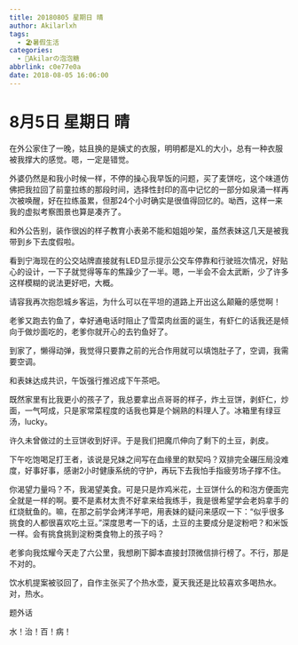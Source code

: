 ```yaml
---
title: 20180805 星期日 晴
author: Akilarlxh
tags:
  - 🏖️暑假生活
categories:
  - 🍬Akilarの泡泡糖
abbrlink: c0e77e0a
date: 2018-08-05 16:06:00
---
```

# 8月5日 星期日 晴

在外公家住了一晚，姑且换的是姨丈的衣服，明明都是XL的大小，总有一种衣服被我撑大的感觉。嗯，一定是错觉。

外婆仍然是和我小时候一样，不停的操心我早饭的问题，买了麦饼吃，这个味道仿佛把我拉回了前童拉练的那段时间，选择性封印的高中记忆的一部分如泉涌一样再次被唤醒，好在拉练虽累，但那24个小时确实是很值得回忆的。呦西，这样一来我的虚拟考察图景也算是凑齐了。

和外公告别，装作很凶的样子教育小表弟不能和姐姐吵架，虽然表妹这几天是被我带到乡下去度假啦。

看到宁海现在的公交站牌直接就有LED显示提示公交车停靠和行驶班次情况，好贴心的设计，一下子就觉得等车的焦躁少了一半。嗯，一半会不会太武断，少了许多这样模糊的说法更好吧，大概。

请容我再次抱怨城乡客运，为什么可以在平坦的道路上开出这么颠簸的感觉啊！

老爹又跑去钓鱼了，幸好通电话时阻止了雪菜肉丝面的诞生，有虾仁的话我还是倾向于做炒面吃的，老爹你就开心的去钓鱼好了。

到家了，懒得动弹，我觉得只要靠之前的光合作用就可以填饱肚子了，空调，我需要空调。

和表妹达成共识，午饭强行推迟成下午茶吧。

既然家里有比我更小的孩子了，我总要拿出点哥哥的样子，炸土豆饼，剥虾仁，炒面，一气呵成，只是家常菜程度的话我也算是个娴熟的料理人了。冰箱里有绿豆汤，lucky。

许久未曾做过的土豆饼收到好评。于是我们把魔爪伸向了剩下的土豆，剥皮。

下午吃饱喝足打王者，该说是兄妹之间写在血缘里的默契吗？双排完全碾压局没难度，好事好事，感谢2小时健康系统的守护，再玩下去我怕手指疲劳场子撑不住。

你渴望力量吗？不，我渴望美食。可是只是炸鸡米花，土豆饼什么的和泡方便面完全就是一样的啊。要不是素材太贵不好拿来给我练手，我是很希望学会老妈拿手的红烧鱿鱼的。嘛，在那之前学会烤洋芋吧，用表妹的疑问来感叹一下：“似乎很多挑食的人都很喜欢吃土豆。”深度思考一下的话，土豆的主要成分是淀粉吧？和米饭一样。会有挑食挑到淀粉类食物上的孩子吗？

老爹向我炫耀今天走了六公里，我想刷下脚本直接封顶微信排行榜了。不行，那是不对的。

饮水机提案被驳回了，自作主张买了个热水壶，夏天我还是比较喜欢多喝热水。对，热水。

题外话

水！治！百！病！